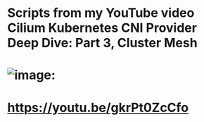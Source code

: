 # Scripts from my YouTube video Cilium Kubernetes CNI Provider Deep Dive: Part 3, Cluster Mesh 
# ![image](https://user-images.githubusercontent.com/13877563/161393943-8b528f5c-3ad9-4db7-98e1-240f01b932bf.png): 
# https://youtu.be/gkrPt0ZcCfo
